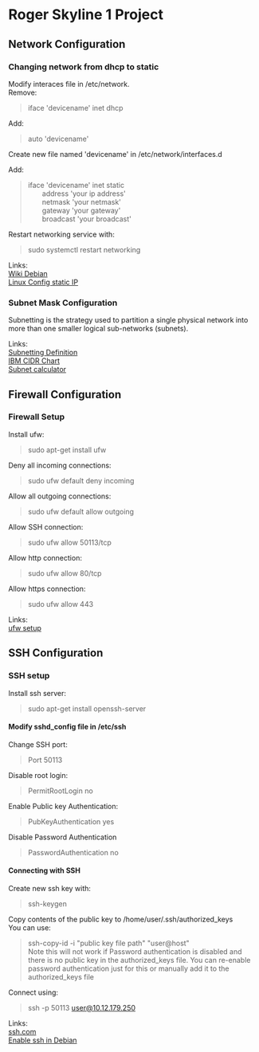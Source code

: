 # Roger Skyline 1 Project

## Network Configuration

### Changing network from dhcp to static  
Modify interaces file in /etc/network.  
Remove:  
>iface 'devicename' inet dhcp

Add:
>auto 'devicename'

Create new file named 'devicename' in /etc/network/interfaces.d  

Add:
>iface 'devicename' inet static  
&ensp;&ensp;&ensp;&ensp;address 'your ip address'  
&ensp;&ensp;&ensp;&ensp;netmask 'your netmask'  
&ensp;&ensp;&ensp;&ensp;gateway 'your gateway'  
&ensp;&ensp;&ensp;&ensp;broadcast 'your broadcast'  

Restart networking service with:  
>sudo systemctl restart networking  

Links:  
[Wiki Debian](https://wiki.debian.org/NetworkConfiguration#Configuring_the_interface_manually)  
[Linux Config static IP](https://linuxconfig.org/how-to-setup-a-static-ip-address-on-debian-linux)

### Subnet Mask Configuration  

Subnetting is the strategy used to partition a single physical network into more than one smaller logical sub-networks (subnets).

Links:  
[Subnetting Definition](https://www.techopedia.com/definition/28328/subnetting)  
[IBM CIDR Chart](https://www.ibm.com/docs/en/networkmanager/4.2.0?topic=tables-cidrinfo)  
[Subnet calculator](https://www.calculator.net/ip-subnet-calculator.html)

## Firewall Configuration  

### Firewall Setup  

Install ufw:
>sudo apt-get install ufw

Deny all incoming connections:  
>sudo ufw default deny incoming  

Allow all outgoing connections:  
>sudo ufw default allow outgoing

Allow SSH connection:  
>sudo ufw allow 50113/tcp  

Allow http connection:  
>sudo ufw allow 80/tcp  

Allow https connection:  
>sudo ufw allow 443  
 
Links:  
[ufw setup](https://www.how2shout.com/linux/install-and-configure-ufw-on-debian-11-or-10/)

## SSH Configuration  

### SSH setup  
Install ssh server:  
>sudo apt-get install openssh-server  

#### Modify sshd_config file in /etc/ssh  

Change SSH port:  
>Port 50113  

Disable root login:  
>PermitRootLogin no  

Enable Public key Authentication:  
>PubKeyAuthentication yes  

Disable Password Authentication  
>PasswordAuthentication no  

#### Connecting with SSH  

Create new ssh key with:  
>ssh-keygen  

Copy contents of the public key to /home/user/.ssh/authorized_keys  
You can use:  
>ssh-copy-id -i "public key file path" "user@host"  
Note this will not work if Password authentication is disabled and there is no public key in the authorized_keys file. You can re-enable password authentication just for this or manually add it to the authorized_keys file

Connect using:
> ssh -p 50113 user@10.12.179.250  

Links:  
[ssh.com](https://www.ssh.com/academy/ssh/)  
[Enable ssh in Debian](https://phoenixnap.com/kb/how-to-enable-ssh-on-debian)